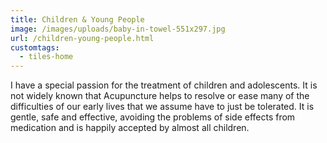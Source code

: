 ```yaml
---
title: Children & Young People
image: /images/uploads/baby-in-towel-551x297.jpg
url: /children-young-people.html
customtags:
  - tiles-home
---
```

I have a special passion for the treatment of children and adolescents. It is not widely known that Acupuncture helps to resolve or ease many of the difficulties of our early lives that we assume have to just be tolerated.  It is gentle, safe and effective, avoiding the problems of side effects from medication and is happily accepted by almost all children. 

